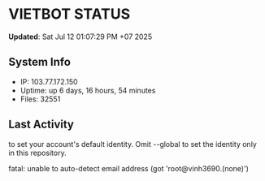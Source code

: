 # VIETBOT STATUS
**Updated**: Sat Jul 12 01:07:29 PM +07 2025

## System Info
- IP: 103.77.172.150
- Uptime: up 6 days, 16 hours, 54 minutes
- Files: 32551

## Last Activity

to set your account's default identity.
Omit --global to set the identity only in this repository.

fatal: unable to auto-detect email address (got 'root@vinh3690.(none)')
